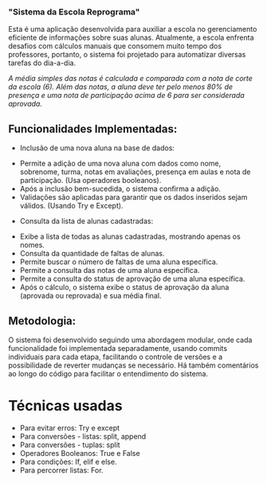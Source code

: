 

### "Sistema da Escola Reprograma"

Esta é uma aplicação desenvolvida para auxiliar a escola no gerenciamento eficiente de informações sobre suas alunas. Atualmente, a escola enfrenta desafios com cálculos manuais que consomem muito tempo dos professores, portanto, o sistema foi projetado para automatizar diversas tarefas do dia-a-dia.

*A média simples das notas é calculada e comparada com a nota de corte da escola (6).*
*Além das notas, a aluna deve ter pelo menos 80% de presença e uma nota de participação acima de 6 para ser considerada aprovada.*

## Funcionalidades Implementadas:

* Inclusão de uma nova aluna na base de dados:

- Permite a adição de uma nova aluna com dados como nome, sobrenome, turma, notas em avaliações, presença em aulas e nota de participação. (Usa operadores booleanos).
- Após a inclusão bem-sucedida, o sistema confirma a adição.
- Validações são aplicadas para garantir que os dados inseridos sejam válidos. (Usando Try e Except).

* Consulta da lista de alunas cadastradas:

- Exibe a lista de todas as alunas cadastradas, mostrando apenas os nomes.
- Consulta da quantidade de faltas de alunas.
- Permite buscar o número de faltas de uma aluna específica.
- Permite a consulta das notas de uma aluna específica.
- Permite a consulta do status de aprovação de uma aluna específica.
- Após o cálculo, o sistema exibe o status de aprovação da aluna (aprovada ou reprovada) e sua média final.


## Metodologia:

O sistema foi desenvolvido seguindo uma abordagem modular, onde cada funcionalidade foi implementada separadamente, usando commits individuais para cada etapa, facilitando o controle de versões e a possibilidade de reverter mudanças se necessário. Há também comentários ao longo do código para facilitar o entendimento do sistema.

# Técnicas usadas

- Para evitar erros: Try e except
- Para conversões - listas: split, append
- Para conversões - tuplas: split
- Operadores Booleanos: True e False
- Para condições: If, elif e else.
- Para percorrer listas: For.


